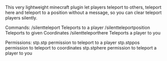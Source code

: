 This very lightweight minecraft plugin let players teleport to others, teleport here and teleport to a position without a message, so you can clear teleport players silently.

Commands:
/silentteleport <player>                          Teleports to a player
/silentteleportposition <X> <Y> <Z>     Teleports to given Coordinates
/silentteleporthere <player>                  Teleports a player to you


Permissions:
stp.stp               permission to teleport to a player
stp.stppos        permission to teleport to coordinates
stp.stphere       permission to teleport a player to you
